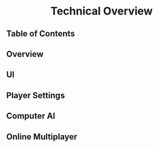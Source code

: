# <p align="center">Technical Overview</p>

## Table of Contents

## Overview

## UI

## Player Settings

## Computer AI

## Online Multiplayer
